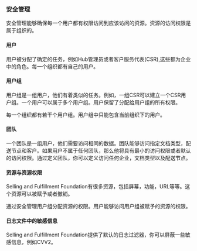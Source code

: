 ### 安全管理

安全管理能够确保每一个用户都有权限访问到应该访问的资源。资源的访问权限是属于组织的。

#### 用户

用户被分配了确定的任务，例如Hub管理员或者客户服务代表(CSR),这些都为企业中的角色。每一个组织都有自己的用户。

#### 用户组

用户组是一组用户，他们有着类似的任务。例如，一组CSR可以建立一个CSR用户组。一个用户可以属于多个用户组。用户保留了分配给用户组的所有权限。

每一个组织都有若干个用户组。用户组中只能包含当前组织下的用户。

#### 团队

一个团队是一组用户，他们需要访问相同的数据。团队能够访问指定文档类型，配送节点和客户。如果用户不属于任何团队，那么他将具有最小的访问权限或者默认的访问权限。通过定义团队，你可以定义访问任何企业，文档类型以及配送节点。


#### 资源与资源权限

Selling and Fulfillment Foundation有很多资源，包括屏幕，功能，URL等等。这个资源可以被赋予或者撤销。

通过安全管理用户组分配资源的权限。用户能够访问用户组被赋予的资源的权限。


#### 日志文件中的敏感信息

Selling and Fulfillment Foundation提供了默认的日志过滤器，你可以屏蔽一些敏感信息，例如CVV2。


